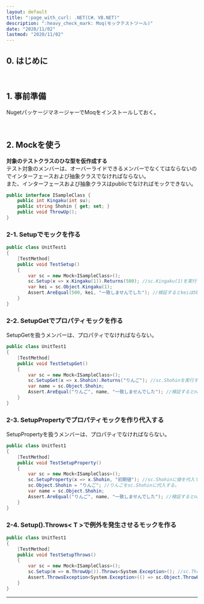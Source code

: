 ```yaml
---
layout: default
title: ":page_with_curl: .NET(C#、VB.NET)"
description: ":heavy_check_mark: Moq(モックテストツール)"
date: "2020/11/02"
lastmod: "2020/11/02"
---
```


## 0. はじめに

<br />

## 1. 事前準備

NugetパッケージマネージャーでMoqをインストールしておく。  

<br />

## 2. Mockを使う

**対象のテストクラスのひな型を仮作成する**  
テスト対象のメンバーは、オーバーライドできるメンバーでなくてはならないのでインターフェースおよび抽象クラスでなければならない。  
また、インターフェースおよび抽象クラスはpublicでなければモックできない。  

```csharp
public interface ISampleClass {
    public int Kingaku(int su);
    public string Shohin { get; set; }
    public void ThrowUp();
}
```

### 2-1. Setupでモックを作る

```csharp
public class UnitTest1
{
    [TestMethod]
    public void TestSetup()
    {
        var sc = new Mock<ISampleClass>();
        sc.Setup(x => x.Kingaku(1)).Returns(500); //sc.Kingaku(1)を実行すると500を返すように疑似的な仕組みを作ります。
        var kei = sc.Object.Kingaku(1);
        Assert.AreEqual(500, kei, "一致しませんでした"); //検証するとkeiは500なので成功します。
    }
}
```

### 2-2. SetupGetでプロパティモックを作る

SetupGetを扱うメンバーは、プロパティでなければならない。  

```csharp
public class UnitTest1
{
    [TestMethod]
    public void TestSetupGet()
    {
        var sc = new Mock<ISampleClass>();
        sc.SetupGet(x => x.Shohin).Returns("りんご"); //sc.Shohinを実行するとりんごを返すように疑似的な仕組みを作ります。
        var name = sc.Object.Shohin;
        Assert.AreEqual("りんご", name, "一致しませんでした"); //検証するとnameはりんごなので成功します。
    }
}
```

### 2-3. SetupPropertyでプロパティモックを作り代入する

SetupPropertyを扱うメンバーは、プロパティでなければならない。  

```csharp
public class UnitTest1
{
    [TestMethod]
    public void TestSetupProperty()
    {
        var sc = new Mock<ISampleClass>();
        sc.SetupProperty(x => x.Shohin, "初期値"); //sc.Shohinに値を代入できるようにします。これが無いと代入してもnullとなる。
        sc.Object.Shohin = "りんご"; //りんごをsc.Shohinに代入する。
        var name = sc.Object.Shohin;
        Assert.AreEqual("りんご", name, "一致しませんでした"); //検証するとnameはりんごなので成功します。
    }
}
```

### 2-4. Setup().Throws&lt; T >で例外を発生させるモックを作る

```csharp
public class UnitTest1
{
    [TestMethod]
    public void TestSetupThrows()
    {
        var sc = new Mock<ISampleClass>();
        sc.Setup(m => m.ThrowUp()).Throws<System.Exception>(); //sc.ThrowUpを実行するとException例外を発生する仕組みを作ります。
        Assert.ThrowsException<System.Exception>(() => sc.Object.ThrowUp()); //検証するとException例外が発生するので成功します。
    }
}
```

* * *
